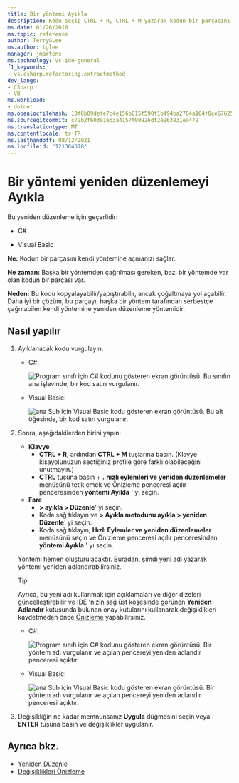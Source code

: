 ```yaml
---
title: Bir yöntemi Ayıkla
description: Kodu seçip CTRL + R, CTRL + M yazarak kodun bir parçasını kendi yöntemine dönüştürün.
ms.date: 01/26/2018
ms.topic: reference
author: TerryGLee
ms.author: tglee
manager: jmartens
ms.technology: vs-ide-general
f1_keywords:
- vs.csharp.refactoring.extractmethod
dev_langs:
- CSharp
- VB
ms.workload:
- dotnet
ms.openlocfilehash: 10f8b09defe7c4e156b015f590f1b494ba2704a164f0ce67625d1cac5b93e653
ms.sourcegitcommit: c72b2f603e1eb3a4157f00926df2e263831ea472
ms.translationtype: MT
ms.contentlocale: tr-TR
ms.lasthandoff: 08/12/2021
ms.locfileid: "121304378"
---
```

# <a name="extract-a-method-refactoring"></a>Bir yöntemi yeniden düzenlemeyi Ayıkla

Bu yeniden düzenleme için geçerlidir:

- C#

- Visual Basic

**Ne:** Kodun bir parçasını kendi yöntemine açmanızı sağlar.

**Ne zaman:** Başka bir yöntemden çağrılması gereken, bazı bir yöntemde var olan kodun bir parçası var.

**Neden:** Bu kodu kopyalayabilir/yapıştırabilir, ancak çoğaltmaya yol açabilir. Daha iyi bir çözüm, bu parçayı, başka bir yöntem tarafından serbestçe çağrılabilen kendi yöntemine yeniden düzenleme yöntemidir.

## <a name="how-to"></a>Nasıl yapılır

1. Ayıklanacak kodu vurgulayın:

   - C#:

       ![Program sınıfı için C# kodunu gösteren ekran görüntüsü. Bu sınıfın ana işlevinde, bir kod satırı vurgulanır.](media/extractmethod-highlight-cs.png)

   - Visual Basic:

       ![ana Sub için Visual Basic kodu gösteren ekran görüntüsü. Bu alt öğesinde, bir kod satırı vurgulanır.](media/extractmethod-highlight-vb.png)

2. Sonra, aşağıdakilerden birini yapın:

   - **Klavye**
      - **CTRL + R**, ardından **CTRL + M** tuşlarına basın. (Klavye kısayolunuzun seçtiğiniz profile göre farklı olabileceğini unutmayın.)
      - **CTRL** tuşuna basın + **.** **hızlı eylemleri ve yeniden düzenlemeler** menüsünü tetiklemek ve Önizleme penceresi açılır penceresinden **yöntemi Ayıkla** ' yı seçin.
   - **Fare**
      - **> ayıkla > Düzenle**' yi seçin.
      - Koda sağ tıklayın ve **> Ayıkla metodunu ayıkla > yeniden Düzenle**' yi seçin.
      - Koda sağ tıklayın, **Hızlı Eylemler ve yeniden düzenlemeler** menüsünü seçin ve Önizleme penceresi açılır penceresinden **yöntemi Ayıkla** ' yı seçin.

   Yöntemi hemen oluşturulacaktır. Buradan, şimdi yeni adı yazarak yöntemi yeniden adlandırabilirsiniz.

   > [!TIP]
   > Ayrıca, bu yeni adı kullanmak için açıklamaları ve diğer dizeleri güncelleştirebilir ve IDE 'nizin sağ üst köşesinde görünen **Yeniden Adlandır** kutusunda bulunan onay kutularını kullanarak değişiklikleri kaydetmeden önce [Önizleme](../../ide/preview-changes.md) yapabilirsiniz.

   - C#:

      ![Program sınıfı için C# kodunu gösteren ekran görüntüsü. Bir yöntem adı vurgulanır ve açılan pencereyi yeniden adlandır penceresi açıktır.](media/extractmethod-rename-cs.png)

   - Visual Basic:

      ![ana Sub için Visual Basic kodu gösteren ekran görüntüsü. Bir yöntem adı vurgulanır ve açılan pencereyi yeniden adlandır penceresi açıktır.](media/extractmethod-rename-vb.png)

3. Değişikliğin ne kadar memnunsanız **Uygula** düğmesini seçin veya **ENTER** tuşuna basın ve değişiklikler uygulanır.

## <a name="see-also"></a>Ayrıca bkz.

- [Yeniden Düzenle](../refactoring-in-visual-studio.md)
- [Değişiklikleri Önizleme](../../ide/preview-changes.md)
